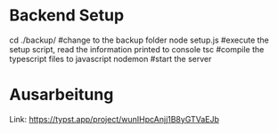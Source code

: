 # Backend Setup
cd ./backup/    #change to the backup folder
node setup.js   #execute the setup script, read the information printed to console
tsc             #compile the typescript files to javascript
nodemon         #start the server

# Ausarbeitung
Link: https://typst.app/project/wunIHpcAnjj1B8yGTVaEJb